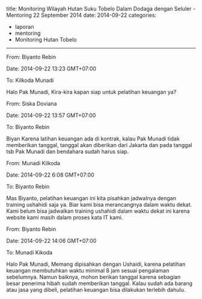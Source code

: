 title: Monitoring Wilayah Hutan Suku Tobelo Dalam Dodaga dengan Seluler - Mentoring 22 September 2014
date: 2014-09-22
categories:
- laporan
- mentoring
- Monitoring Hutan Tobelo
---

From: Biyanto Rebin 

Date: 2014-09-22 13:23 GMT+07:00 

To: Kilkoda Munadi

Halo Pak Munadi, 
Kira-kira kapan siap untuk pelatihan keuangan ya?


From: Siska Doviana 

Date: 2014-09-22 13:57 GMT+07:00 

To: Biyanto Rebin

Biyan 
Karena latihan keuangan ada di kontrak, kalau Pak Munadi tidak memberikan tanggal, tanggal akan diberikan dari Jakarta dan pada tanggal tsb Pak Munadi dan bendahara sudah harus siap.


From: Munadi Kilkoda 

Date: 2014-09-22 6:08 GMT+07:00 

To: Biyanto Rebin

Mas Biyanto, pelatihan keuangan ini kita pisahkan jadwalnya dengan training ushahidi saja ya. Biar kami bisa merancangnya dalam waktu dekat. Kami belum bisa jadwalkan training ushahidi dalam waktu dekat ini karena website kami masih dalam proses kata IT kami.


From: Biyanto Rebin 

Date: 2014-09-22 14:06 GMT+07:00 

To: Munadi Kikoda

Halo Pak Munadi, 
Memang dipisahkan dengan Ushaidi, karena pelatihan keuangan membutuhkan waktu minimal 8 jam sesuai pengalaman sebelumnya. Namun baiknya, mohon berikan tanggal karena sebagian besar penerima hibah sudah memberikan tanggal. Kalau sudah ada barang atau jasa yang dibeli, pelatihan keuangan bisa dilakukan terlebih dahulu.
